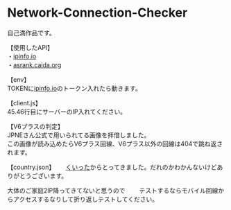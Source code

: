 # Network-Connection-Checker

自己満作品です。  

【使用したAPI】   
・[ipinfo.io](ipinfo.io)  
・[asrank.caida.org](asrank.caida.org)
  
【env】  
TOKENに[ipinfo.io](ipinfo.io)のトークン入れたら動きます。

【client.js】  
45.46行目にサーバーのIP入れてください。  

【V6プラスの判定】  
JPNEさん公式で用いられてる画像を拝借しました。  
この画像が読み込めたらV6プラス回線、V6プラス以外の回線は404で跳ね返されます。

【country.json】　　
[くいった](Qiita.com)からとってきました。だれのかわかんないけどありがとうございます。

大体のご家庭2IP降ってきてないと思うので　　
テストするならモバイル回線からアクセスするなりして折り返しテストしてください。  
